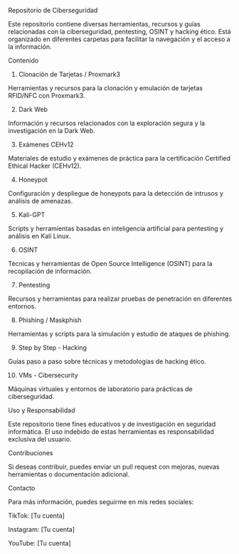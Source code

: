 Repositorio de Ciberseguridad

Este repositorio contiene diversas herramientas, recursos y guías relacionadas con la ciberseguridad, pentesting, OSINT y hacking ético. Está organizado en diferentes carpetas para facilitar la navegación y el acceso a la información.

Contenido

1. Clonación de Tarjetas / Proxmark3

Herramientas y recursos para la clonación y emulación de tarjetas RFID/NFC con Proxmark3.

2. Dark Web

Información y recursos relacionados con la exploración segura y la investigación en la Dark Web.

3. Exámenes CEHv12

Materiales de estudio y exámenes de práctica para la certificación Certified Ethical Hacker (CEHv12).

4. Honeypot

Configuración y despliegue de honeypots para la detección de intrusos y análisis de amenazas.

5. Kali-GPT

Scripts y herramientas basadas en inteligencia artificial para pentesting y análisis en Kali Linux.

6. OSINT

Técnicas y herramientas de Open Source Intelligence (OSINT) para la recopilación de información.

7. Pentesting

Recursos y herramientas para realizar pruebas de penetración en diferentes entornos.

8. Phishing / Maskphish

Herramientas y scripts para la simulación y estudio de ataques de phishing.

9. Step by Step - Hacking

Guías paso a paso sobre técnicas y metodologías de hacking ético.

10. VMs - Cibersecurity

Máquinas virtuales y entornos de laboratorio para prácticas de ciberseguridad.

Uso y Responsabilidad

Este repositorio tiene fines educativos y de investigación en seguridad informática. El uso indebido de estas herramientas es responsabilidad exclusiva del usuario.

Contribuciones

Si deseas contribuir, puedes enviar un pull request con mejoras, nuevas herramientas o documentación adicional.

Contacto

Para más información, puedes seguirme en mis redes sociales:

TikTok: [Tu cuenta]

Instagram: [Tu cuenta]

YouTube: [Tu cuenta]
